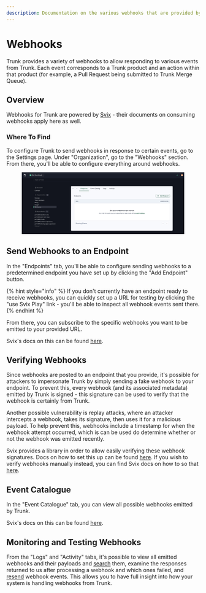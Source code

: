 ```yaml
---
description: Documentation on the various webhooks that are provided by Trunk products
---
```


# Webhooks

Trunk provides a variety of webhooks to allow responding to various events from Trunk. Each event corresponds to a Trunk product and an action within that product (for example, a Pull Request being submitted to Trunk Merge Queue).

## Overview

Webhooks for Trunk are powered by [Svix](https://docs.svix.com/receiving/introduction) - their documents on consuming webhooks apply here as well.

### Where To Find

To configure Trunk to send webhooks in response to certain events, go to the Settings page. Under "Organization", go to the "Webhooks" section. From there, you'll be able to configure everything around webhooks.

<figure><img src="../../.gitbook/assets/image (44).png" alt=""><figcaption></figcaption></figure>

## Send Webhooks to an Endpoint

In the "Endpoints" tab, you'll be able to configure sending webhooks to a predetermined endpoint you have set up by clicking the "Add Endpoint" button. &#x20;

{% hint style="info" %}
If you don't currently have an endpoint ready to receive webhooks, you can quickly set up a URL for testing by clicking the "use Svix Play" link - you'll be able to inspect all webhook events sent there.
{% endhint %}

From there, you can subscribe to the specific webhooks you want to be emitted to your provided URL.

Svix's docs on this can be found [here](https://docs.svix.com/receiving/using-app-portal/adding-endpoints).

## Verifying Webhooks

Since webhooks are posted to an endpoint that you provide, it's possible for attackers to impersonate Trunk by simply sending a fake webhook to your endpoint. To prevent this, every webhook (and its associated metadata) emitted by Trunk is signed - this signature can be used to verify that the webhook is certainly from Trunk.

Another possible vulnerability is replay attacks, where an attacker intercepts a webhook, takes its signature, then uses it for a malicious payload. To help prevent this, webhooks include a timestamp for when the webhook attempt occurred, which is can be used do determine whether or not the webhook was emitted recently.

Svix provides a library in order to allow easily verifying these webhook signatures. Docs on how to set this up can be found [here](https://docs.svix.com/receiving/verifying-payloads/how). If you wish to verify webhooks manually instead, you can find Svix docs on how to so that [here](https://docs.svix.com/receiving/verifying-payloads/how-manual).

## Event Catalogue

In the "Event Catalogue" tab, you can view all possible webhooks emitted by Trunk.&#x20;

Svix's docs on this can be found [here](https://docs.svix.com/receiving/using-app-portal/event-catalog).

## Monitoring and Testing Webhooks

From the "Logs" and "Activity" tabs, it's possible to view all emitted webhooks and their payloads and [search](https://docs.svix.com/receiving/using-app-portal/filtering-logs) them, examine the responses returned to us after processing a webhook and which ones failed, and [resend](https://docs.svix.com/receiving/using-app-portal/replaying-messages) webhook events. This allows you to have full insight into how your system is handling webhooks from Trunk.





